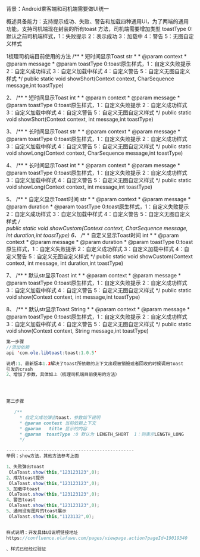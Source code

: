 背景：Android乘客端和司机端需要做UI统一

概述具备能力：支持提示成功、失败、警告和加载四种通用UI，为了两端的通用功能，支持司机端现在封装的所有toast
方法，司机端需要增加类型
toastType 0:默认之前司机端样式，1：失败提示 2：表示成功 3：加载中 4：警告 5：无图自定义样式

1梳理司机端目前使用的方法
    /**
     * 短时间显示Toast str
     *
     * @param context
     * @param message
     * @param toastType 0:toast原生样式，1：自定义失败提示 2：自定义成功样式 3：自定义加载中样式 4：自定义警告 5：自定义无图自定义样式
     */
    public static void showShort(Context context, CharSequence message,int toastType)


2、   /**
       * 短时间显示Toast int
       *
       * @param context
       * @param message
       * @param toastType 0:toast原生样式，1：自定义失败提示 2：自定义成功样式 3：自定义加载中样式 4：自定义警告 5：自定义无图自定义样式
       */
      public static void showShort(Context context, int message,int toastType)

3、   /**
       * 长时间显示Toast str
       *
       * @param context
       * @param message
       * @param toastType 0:toast原生样式，1：自定义失败提示 2：自定义成功样式 3：自定义加载中样式 4：自定义警告 5：自定义无图自定义样式
       */
      public static void showLong(Context context, CharSequence message,int toastType)

4、   /**
       * 长时间显示Toast int
       *
       * @param context
       * @param message
       * @param toastType 0:toast原生样式，1：自定义失败提示 2：自定义成功样式 3：自定义加载中样式 4：自定义警告 5：自定义无图自定义样式
       */
      public static void showLong(Context context, int message,int toastType)

5、   /**
       * 自定义显示Toast时间 str
       *
       * @param context
       * @param message
       * @param duration
       * @param toastType 0:toast原生样式，1：自定义失败提示 2：自定义成功样式 3：自定义加载中样式 4：自定义警告 5：自定义无图自定义样式
       */<br>
      public static void showCustom(Context context, CharSequence message, int duration,int toastType)
6、   /**
       * 自定义显示Toast时间 int
       *
       * @param context
       * @param message
       * @param duration
       * @param toastType 0:toast原生样式，1：自定义失败提示 2：自定义成功样式 3：自定义加载中样式 4：自定义警告 5：自定义无图自定义样式
       */
      public static void showCustom(Context context, int message, int duration,int toastType)

7、   /**
       * 默认str显示Toast int
       *
       * @param context
       * @param message
       * @param toastType 0:toast原生样式，1：自定义失败提示 2：自定义成功样式 3：自定义加载中样式 4：自定义警告 5：自定义无图自定义样式
       */
      public static void show(Context context, int message,int toastType)

8、   /**
       * 默认str显示Toast String
       *
       * @param context
       * @param message
       * @param toastType 0:toast原生样式，1：自定义失败提示 2：自定义成功样式 3：自定义加载中样式 4：自定义警告 5：自定义无图自定义样式
       */
       public static void show(Context context, String message,int toastType)



```java
第一步骤
//添加依赖
api 'com.ole.libtoast:toast:1.0.5'

说明:1、最新版本1.3解决了toast所依赖的上下文出现被销毁或者回收的时候调用toast
引发的crash
2、增加了参数，具体如上（梳理司机端目前使用的方法）


 
```
```java
第二步骤

   /**
     * 自定义成功弹出toast，参数如下说明
     * @param context 当前依赖上下文
     * @param   title 显示的内容             
     * @param  toastType :0 默认为 LENGTH_SHORT  1：则表示LENGTH_LONG
     */

------------------------------------------------
举例：show方法，其他方法参考上面

1、失败弹出toast
 OlaToast.show(this,"123123123",0);
2、成功toast提示
 OlaToast.show(this,"123123123",0);
3、加载中toast
 OlaToast.show(this,"123123123",0);
4、警告toast
 OlaToast.show(this,"123123123",0);
5、通用没有图片的toast展示
 OlaToast.show(this,"1123132",0);


样式说明：开发具体UI说明链接地址
https://confluence.olafuwu.com/pages/viewpage.action?pageId=19019340

、样式已经经过验证

```